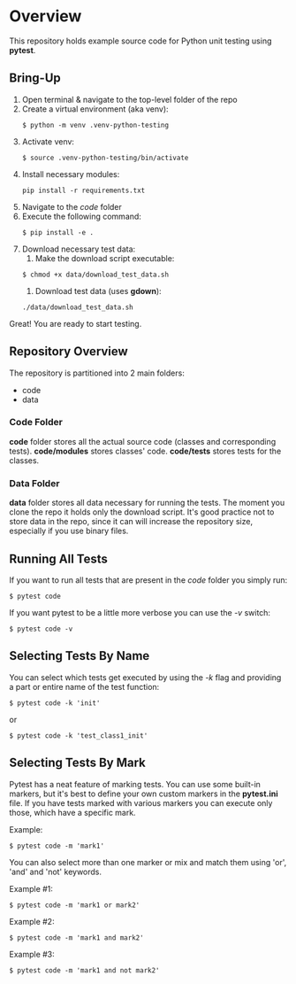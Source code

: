 # Overview

This repository holds example source code for Python unit testing using **pytest**.

## Bring-Up
1. Open terminal & navigate to the top-level folder of the repo
2. Create a virtual environment (aka venv):
   ```
   $ python -m venv .venv-python-testing
   ```
3. Activate venv:
   ```
   $ source .venv-python-testing/bin/activate
   ```
4. Install necessary modules:
   ```
   pip install -r requirements.txt
   ```
5. Navigate to the *code* folder
6. Execute the following command:
   ```
   $ pip install -e .
   ```
7. Download necessary test data:
   1. Make the download script executable:
   ```
   $ chmod +x data/download_test_data.sh
   ```
   1. Download test data (uses **gdown**):
   ```
   ./data/download_test_data.sh
   ```

Great! You are ready to start testing.

## Repository Overview
The repository is partitioned into 2 main folders:
* code
* data

### Code Folder
**code** folder stores all the actual source code (classes and corresponding tests).
**code/modules** stores classes' code.
**code/tests** stores tests for the classes.

### Data Folder
**data** folder stores all data necessary for running the tests. The moment you clone the repo it holds only the download script.
It's good practice not to store data in the repo, since it can will increase the repository size, especially if you use binary files.

## Running All Tests
If you want to run all tests that are present in the *code* folder you simply run:
```
$ pytest code
```

If you want pytest to be a little more verbose you can use the *-v* switch:
```
$ pytest code -v
```

## Selecting Tests By Name
You can select which tests get executed by using the *-k* flag and providing a part or entire name of the test function:
```
$ pytest code -k 'init'
```

or

```
$ pytest code -k 'test_class1_init'
```

## Selecting Tests By Mark
Pytest has a neat feature of marking tests. You can use some built-in markers, but it's best to define your own custom markers in the **pytest.ini** file.
If you have tests marked with various markers you can execute only those, which have a specific mark.

Example:
```
$ pytest code -m 'mark1'
```

You can also select more than one marker or mix and match them using 'or', 'and' and 'not' keywords.

Example #1:
```
$ pytest code -m 'mark1 or mark2'
```

Example #2:
```
$ pytest code -m 'mark1 and mark2'
```

Example #3:
```
$ pytest code -m 'mark1 and not mark2'
```
